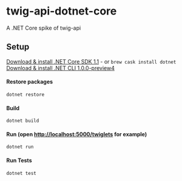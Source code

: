 # twig-api-dotnet-core 
A .NET Core spike of twig-api 

## Setup
[Download & install .NET Core SDK 1.1](https://www.microsoft.com/net/core#macos) - or `brew cask install dotnet`
[Download & install .NET CLI 1.0.0-preview4](https://github.com/dotnet/core/blob/master/release-notes/preview4-download.md)

#### Restore packages
`dotnet restore`

#### Build
`dotnet build`

#### Run (open <http://localhost:5000/twiglets> for example)
`dotnet run`

#### Run Tests
`dotnet test`